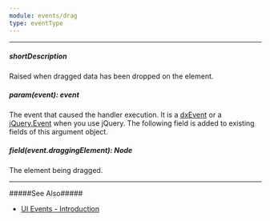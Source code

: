 ```yaml
---
module: events/drag
type: eventType
---
```

---
##### shortDescription
Raised when dragged data has been dropped on the element.

##### param(event): event
The event that caused the handler execution. It is a [dxEvent](/api-reference/50%20Common/Object%20Structures/dxEvent '/Documentation/ApiReference/Common/Object_Structures/dxEvent/') or a [jQuery.Event](https://api.jquery.com/category/events/event-object) when you use jQuery. The following field is added to existing fields of this argument object.

##### field(event.draggingElement): Node
The element being dragged.

---
#####See Also#####
- [UI Events - Introduction](/api-reference/10%20UI%20Widgets/UI%20Events '/Documentation/ApiReference/UI_Widgets/UI_Events/')